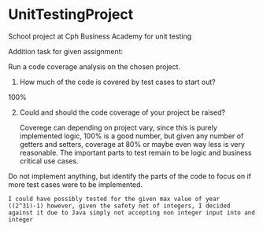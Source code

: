 # UnitTestingProject
School project at Cph Business Academy for unit testing

Addition task for given assignment:

Run a code coverage analysis on the chosen project.

1. How much of the code is covered by test cases to start out?

  100%

2. Could and should the code coverage of your project be raised?

    Coverege can depending on project vary, since this is purely implemented logic, 100% is a good number, but given any number of getters and setters, coverage at 80% or maybe even way less is very reasonable. 
  The important parts to test remain to be logic and business critical use cases.
  
  
Do not implement anything, but identify the parts of the code to focus on if more test cases were to be
implemented.

    I could have possibly tested for the given max value of year ((2^31)-1) however, given the safety net of integers, I decided against it due to Java simply not accepting non integer input into and integer
